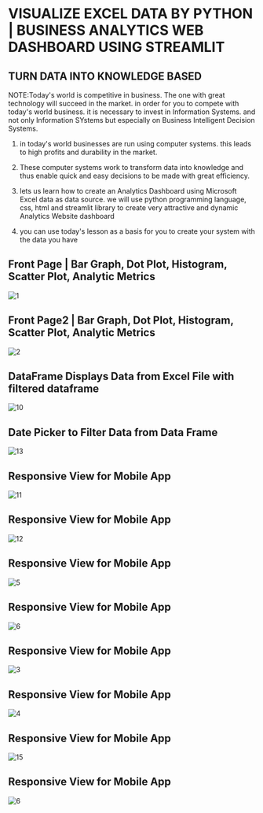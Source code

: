 # VISUALIZE EXCEL DATA BY PYTHON | BUSINESS ANALYTICS WEB DASHBOARD USING STREAMLIT

## TURN DATA INTO KNOWLEDGE BASED

NOTE:Today's world is competitive in business. The one with great technology will succeed in the market. in order for you to compete with today's world business. it is necessary to invest in Information Systems. and not only Information SYstems but especially on Business Intelligent Decision Systems.

1. in today's world businesses are run using computer systems. this leads to high profits and durability in the market.

2. These computer systems work to transform data into knowledge and thus enable quick and easy decisions to be made with great efficiency.

3. lets us learn how to create an Analytics Dashboard using Microsoft Excel data as data source. we will use python programming language, css, html and streamlit library to create very attractive and dynamic 
   Analytics Website dashboard

4. you can use today's lesson as a basis for you to create your system with the data you have


## Front Page | Bar Graph, Dot Plot, Histogram, Scatter Plot, Analytic Metrics
![1](https://github.com/shamiraty/python_analytics_graph_excel/assets/129072179/cec81a3e-213e-4f08-8a2f-a1dcd5d674d3)

## Front Page2 | Bar Graph, Dot Plot, Histogram, Scatter Plot, Analytic Metrics
![2](https://github.com/shamiraty/python_analytics_graph_excel/assets/129072179/384df217-de5a-4ca1-8afb-6b2e33fde976)

## DataFrame Displays Data from Excel File with filtered dataframe
![10](https://github.com/shamiraty/python_analytics_graph_excel/assets/129072179/a597221c-e7cd-4533-b1b1-7b23b54c81e9)

## Date Picker to Filter Data from Data Frame
![13](https://github.com/shamiraty/python_analytics_graph_excel/assets/129072179/ebaabd79-f151-4d06-9bf5-5b1c2bb5957f)

## Responsive View for Mobile App
![11](https://github.com/shamiraty/python_analytics_graph_excel/assets/129072179/757d6f69-ffe4-4221-ac79-d565b9e78411)

## Responsive View for Mobile App
![12](https://github.com/shamiraty/python_analytics_graph_excel/assets/129072179/2b3d8c74-12cb-4729-aa3a-2950412bf9ca)

## Responsive View for Mobile App
![5](https://github.com/shamiraty/python_analytics_graph_excel/assets/129072179/828f0679-2026-40e2-aa4b-66829ef0f1f7)

## Responsive View for Mobile App
![6](https://github.com/shamiraty/python_analytics_graph_excel/assets/129072179/93120606-b0ea-4fa9-ba27-5ee0c3a3a365)

## Responsive View for Mobile App
![3](https://github.com/shamiraty/python_analytics_graph_excel/assets/129072179/8433c87a-542a-48b0-8052-ba5805f3ca62)

## Responsive View for Mobile App
![4](https://github.com/shamiraty/python_analytics_graph_excel/assets/129072179/b7111162-f72a-4315-a965-aad45be2ba99)

## Responsive View for Mobile App
![15](https://github.com/shamiraty/python_analytics_graph_excel/assets/129072179/c01ac856-8fea-48a7-b077-4fb9f88d2cce)

## Responsive View for Mobile App
![6](https://github.com/shamiraty/python_analytics_graph_excel/assets/129072179/5ad81053-535f-4dd2-a96f-7acb6fdff604)


